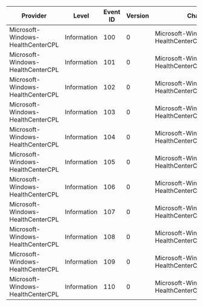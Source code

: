 Provider                           |  Level        |  Event ID  |  Version  |  Channel                                        |  Task                                         |  Opcode  |  Keyword          |  Message
-----------------------------------|---------------|------------|-----------|-------------------------------------------------|-----------------------------------------------|----------|-------------------|---------
Microsoft-Windows-HealthCenterCPL  |  Information  |  100       |  0        |  Microsoft-Windows-HealthCenterCPL/Performance  |  WHC_ControlPanelLaunch                       |  Start   |                   |
Microsoft-Windows-HealthCenterCPL  |  Information  |  101       |  0        |  Microsoft-Windows-HealthCenterCPL/Performance  |  WHC_ControlPanelLaunch                       |  Stop    |                   |
Microsoft-Windows-HealthCenterCPL  |  Information  |  102       |  0        |  Microsoft-Windows-HealthCenterCPL/Performance  |  WHC_ControlPanel_Data                        |  Start   |                   |
Microsoft-Windows-HealthCenterCPL  |  Information  |  103       |  0        |  Microsoft-Windows-HealthCenterCPL/Performance  |  WHC_ControlPanel_Data                        |  Stop    |                   |
Microsoft-Windows-HealthCenterCPL  |  Information  |  104       |  0        |  Microsoft-Windows-HealthCenterCPL/Performance  |  WHC_ControlPanel_Fix                         |  Start   |                   |
Microsoft-Windows-HealthCenterCPL  |  Information  |  105       |  0        |  Microsoft-Windows-HealthCenterCPL/Performance  |  WHC_ControlPanel_Fix                         |  Stop    |                   |
Microsoft-Windows-HealthCenterCPL  |  Information  |  106       |  0        |  Microsoft-Windows-HealthCenterCPL/Performance  |  WHC_ControlPanel_Check_Change                |  Start   |                   |
Microsoft-Windows-HealthCenterCPL  |  Information  |  107       |  0        |  Microsoft-Windows-HealthCenterCPL/Performance  |  WHC_ControlPanel_Check_Change                |  Stop    |                   |
Microsoft-Windows-HealthCenterCPL  |  Information  |  108       |  0        |  Microsoft-Windows-HealthCenterCPL/Performance  |  WHC_ControlPanel_TaskLink_LaunchUAC          |  Start   |                   |
Microsoft-Windows-HealthCenterCPL  |  Information  |  109       |  0        |  Microsoft-Windows-HealthCenterCPL/Performance  |  Perftrack_HealthCenter_OpenUsingIconFlyout   |  Stop    |                   |
Microsoft-Windows-HealthCenterCPL  |  Information  |  110       |  0        |  Microsoft-Windows-HealthCenterCPL/Performance  |  WHC_ControlPanel_TaskLink_LaunchSmartScreen  |  Start   |  HealthCenterCPL  |